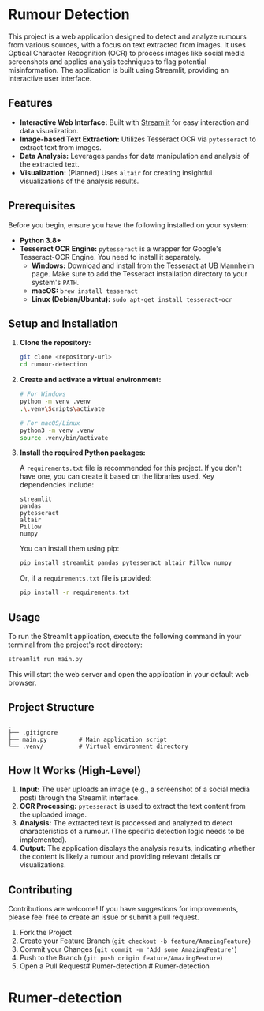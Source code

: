 # Rumour Detection

This project is a web application designed to detect and analyze rumours from various sources, with a focus on text extracted from images. It uses Optical Character Recognition (OCR) to process images like social media screenshots and applies analysis techniques to flag potential misinformation. The application is built using Streamlit, providing an interactive user interface.

## Features

-   **Interactive Web Interface:** Built with [Streamlit](https://streamlit.io/) for easy interaction and data visualization.
-   **Image-based Text Extraction:** Utilizes Tesseract OCR via `pytesseract` to extract text from images.
-   **Data Analysis:** Leverages `pandas` for data manipulation and analysis of the extracted text.
-   **Visualization:** (Planned) Uses `altair` for creating insightful visualizations of the analysis results.

## Prerequisites

Before you begin, ensure you have the following installed on your system:

-   **Python 3.8+**
-   **Tesseract OCR Engine:** `pytesseract` is a wrapper for Google's Tesseract-OCR Engine. You need to install it separately.
    -   **Windows:** Download and install from the Tesseract at UB Mannheim page. Make sure to add the Tesseract installation directory to your system's `PATH`.
    -   **macOS:** `brew install tesseract`
    -   **Linux (Debian/Ubuntu):** `sudo apt-get install tesseract-ocr`

## Setup and Installation

1.  **Clone the repository:**
    ```bash
    git clone <repository-url>
    cd rumour-detection
    ```

2.  **Create and activate a virtual environment:**
    ```bash
    # For Windows
    python -m venv .venv
    .\.venv\Scripts\activate

    # For macOS/Linux
    python3 -m venv .venv
    source .venv/bin/activate
    ```

3.  **Install the required Python packages:**

    A `requirements.txt` file is recommended for this project. If you don't have one, you can create it based on the libraries used. Key dependencies include:
    ```
    streamlit
    pandas
    pytesseract
    altair
    Pillow
    numpy
    ```
    You can install them using pip:
    ```bash
    pip install streamlit pandas pytesseract altair Pillow numpy
    ```
    Or, if a `requirements.txt` file is provided:
    ```bash
    pip install -r requirements.txt
    ```

## Usage

To run the Streamlit application, execute the following command in your terminal from the project's root directory:

```bash
streamlit run main.py
```

This will start the web server and open the application in your default web browser.

## Project Structure

```
.
├── .gitignore
├── main.py         # Main application script
└── .venv/          # Virtual environment directory
```

## How It Works (High-Level)

1.  **Input:** The user uploads an image (e.g., a screenshot of a social media post) through the Streamlit interface.
2.  **OCR Processing:** `pytesseract` is used to extract the text content from the uploaded image.
3.  **Analysis:** The extracted text is processed and analyzed to detect characteristics of a rumour. (The specific detection logic needs to be implemented).
4.  **Output:** The application displays the analysis results, indicating whether the content is likely a rumour and providing relevant details or visualizations.

## Contributing

Contributions are welcome! If you have suggestions for improvements, please feel free to create an issue or submit a pull request.

1.  Fork the Project
2.  Create your Feature Branch (`git checkout -b feature/AmazingFeature`)
3.  Commit your Changes (`git commit -m 'Add some AmazingFeature'`)
4.  Push to the Branch (`git push origin feature/AmazingFeature`)
5.  Open a Pull Request#   R u m e r - d e t e c t i o n  
 # Rumer-detection
# Rumer-detection
